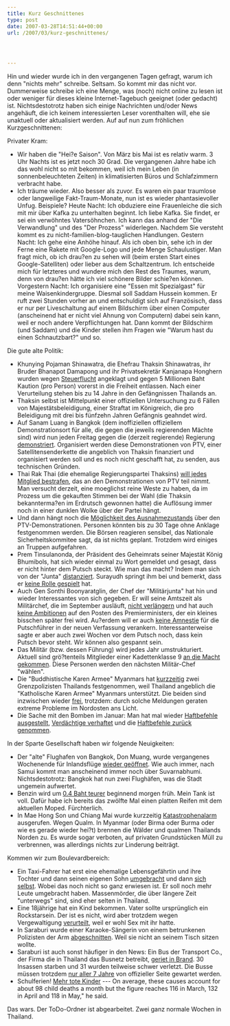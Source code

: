 ```yaml
---
title: Kurz Geschnittenes
type: post
date: 2007-03-28T14:51:44+00:00
url: /2007/03/kurz-geschnittenes/




---
```

Hin und wieder wurde ich in den vergangenen Tagen gefragt, warum ich denn "nichts mehr" schreibe. Seltsam. So kommt mir das nicht vor. Dummerweise schreibe ich eine Menge, was (noch) nicht online zu lesen ist oder weniger für dieses kleine Internet-Tagebuch geeignet (oder gedacht) ist. Nichtsdestotrotz haben sich einige Nachrichten und/oder News angehäuft, die ich keinem interessierten Leser vorenthalten will, ehe sie unaktuell oder aktualisiert werden. Auf auf nun zum fröhlichen Kurzgeschnittenen:

Privater Kram:

  * Wir haben die "Hei?e Saison". Von März bis Mai ist es relativ warm. 3 Uhr Nachts ist es jetzt noch 30 Grad. Die vergangenen Jahre habe ich das wohl nicht so mit bekommen, weil ich mein Leben (in sonnenbeleuchteten Zeiten) in klimatisierten Büros und Schlafzimmern verbracht habe.
  * Ich träume wieder. Also besser als zuvor. Es waren ein paar traumlose oder langweilige Fakt-Traum-Monate, nun ist es wieder phantasievoller Unfug. Beispiele? Heute Nacht: Ich obduziere eine Frauenleiche die sich mit mir über Kafka zu unterhalten beginnt. Ich liebe Kafka. Sie findet, er sei ein verwöhntes Vatersöhnchen. Ich kann das anhand der "Die Verwandlung" und des "Der Prozess" widerlegen. Nachdem Sie versteht kommt es zu nicht-familien-blog-tauglichen Handlungen. Gestern Nacht: Ich gehe eine Anhöhe hinauf. Als ich oben bin, sehe ich in der Ferne eine Rakete mit Google-Logo und jede Menge Schaulustiger. Man fragt mich, ob ich drau?en zu sehen will (beim ersten Start eines Google-Satelliten) oder lieber aus dem Schaltzentrum. Ich entscheide mich für letzteres und wundere mich den Rest des Traumes, warum, denn von drau?en hätte ich viel schönere Bilder schie?en können. Vorgestern Nacht: Ich organisiere eine "Essen mit Spezialgast" für meine Waisenkindergruppe. Diesmal soll Saddam Hussein kommen. Er ruft zwei Stunden vorher an und entschuldigt sich auf Französisch, dass er nur per Liveschaltung auf einem Bildschirm über einen Computer (anscheinend hat er nicht viel Ahnung von Computern) dabei sein kann, weil er noch andere Verpflichtungen hat. Dann kommt der Bildschirm (und Saddam) und die Kinder stellen ihm Fragen wie "Warum hast du einen Schnautzbart?" und so.

Die gute alte Politik:

  * Khunying Pojaman Shinawatra, die Ehefrau Thaksin Shinawatras, ihr Bruder Bhanapot Damapong und ihr Privatsekretär Kanjanapa Honghern wurden wegen [Steuerflucht][1] angeklagt und gegen 5 Millionen Baht Kaution (pro Person) vorerst in die Freiheit entlassen. Nach einer Verurteilung stehen bis zu 14 Jahre in den Gefängnissen Thailands an.
  * Thaksin selbst ist Mittelpunkt einer offiziellen Untersuchung zu 6 Fällen von Majestätsbeleidigung, einer Straftat im Königreich, die pro Beleidigung mit drei bis fünfzehn Jahren Gefängnis geahndet wird.
  * Auf Sanam Luang in Bangkok (dem inoffiziellen offiziellem Demonstrationsort für alle, die gegen die jeweils regierenden Mächte sind) wird nun jeden Freitag gegen die (derzeit regierende) Regierung [demonstriert][2]. Organisiert werden diese Demonstrationen von <span class="caps">PTV</span>, einer Satellitensenderkette die angeblich von Thaksin finanziert und organisiert werden soll und es noch nicht geschafft hat, zu senden, aus technischen Gründen.
  * Thai Rak Thai (die ehemalige Regierungspartei Thaksins) [will jedes Mitglied bestrafen][3], das an den Demonstrationen von <span class="caps">PTV</span> teil nimmt. Man versucht derzeit, eine moeglichst reine Weste zu haben, da im Prozess um die gekauften Stimmen bei der Wahl (die Thaksin bekannterma?en im Erdrutsch gewonnen hatte) die Auflösung immer noch in einer dunklen Wolke über der Partei hängt.
  * Und dann hängt noch die [Möglichkeit des Ausnahmezustands][4] über den PTV-Demonstrationen. Personen könnten bis zu 30 Tage ohne Anklage festgenommen werden. Die Börsen reagieren sensibel, das Nationale Sicherheitskommitee sagt, da ist nichts geplant. Trotzdem wird einiges an Truppen aufgefahren.
  * Prem Tinsulanonda, der Präsident des Geheimrats seiner Majestät König Bhumibols, hat sich wieder einmal zu Wort gemeldet und gesagt, dass er nicht hinter dem Putsch steckt. Wie man das macht? Indem man sich von der "Junta" [distanziert][5]. Surayudh springt ihm bei und bemerkt, dass er [keine Rolle gespielt][6] hat.
  * Auch Gen Sonthi Boonyaratglin, der Chef der "Militärjunta" hat hin und wieder Interessantes von sich gegeben. Er will seine Amtszeit als Militärchef, die im September ausläuft, [nicht verlängern][7] und hat auch [keine Ambitionen][8] auf den Posten des Premierministers, der ein kleines bisschen später frei wird. Au?erdem will er auch [keine Amnestie][9] für die Putschführer in der neuen Verfassung verankern. Interessanterweise sagte er aber auch zwei Wochen vor dem Putsch noch, dass kein Putsch bevor steht. Wir können also gespannt sein.
  * Das Militär (bzw. dessen Führung) wird jedes Jahr umstrukturiert. Aktuell sind grö?tenteils Mitglieder einer Kadettenklasse 9 [an die Macht gekommen][10]. Diese Personen werden den nächsten Militär-Chef "wählen".
  * Die "Buddhistische Karen Armee" Myanmars hat [kurzzeitig][11] zwei Grenzpolizisten Thailands festgenommen, weil Thailand angeblich die "Katholische Karen Armee" Myanmars unterstützt. Die beiden sind inzwischen wieder [frei][12], trotzdem: durch solche Meldungen geraten extreme Probleme im Nordosten ans Licht.
  * Die Sache mit den Bomben im Januar: Man hat mal wieder [Haftbefehle ausgestellt][13], [Verdächtige verhaftet][14] und die [Haftbefehle zurück genommen][13].

In der Sparte Gesellschaft haben wir folgende Neuigkeiten:

  * Der "alte" Flughafen von Bangkok, Don Muang, wurde vergangenes Wochenende für Inlandsflüge [wieder geöffnet][15]. Wie auch immer, nach Samui kommt man anscheinend immer noch über Suvarnabhumi. Nichtsdestotrotz: Bangkok hat nun zwei Flughäfen, was die Stadt ungemein aufwertet.
  * Benzin wird um [0.4 Baht teurer][16] beginnend morgen früh. Mein Tank ist voll. Dafür habe ich bereits das zwölfte Mal einen platten Reifen mit dem aktuellen Moped. Fürchterlich.
  * In Mae Hong Son und Chiang Mai wurde kurzzeitig [Katastrophenalarm][17] ausgerufen. Wegen Qualm. In Myanmar (oder Birma oder Burma oder wie es gerade wieder hei?t) brennen die Wälder und qualmen Thailands Norden zu. Es wurde sogar verboten, auf privaten Grundstücken Müll zu verbrennen, was allerdings nichts zur Linderung beiträgt.

Kommen wir zum Boulevardbereich:

  * Ein Taxi-Fahrer hat erst eine ehemalige Lebensgefährtin und ihre Tochter und dann seinen eigenen Sohn [umgebracht][18] und dann [sich selbst][19]. Wobei das noch nicht so ganz erwiesen ist. Er soll noch mehr Leute umgebracht haben. Massenmörder, die über längere Zeit "unterwegs" sind, sind eher selten in Thailand.
  * Eine 18jährige hat ein Kind bekommen. Vater sollte ursprünglich ein Rockstarsein. Der ist es nicht, wird aber trotzdem wegen Vergewaltigung [verurteilt][20], weil er wohl Sex mit ihr hatte.
  * In Saraburi wurde einer Karaoke-Sängerin von einem betrunkenen Polizisten der Arm [abgeschnitten][21]. Weil sie nicht an seinem Tisch sitzen wollte.
  * Saraburi ist auch sonst häufiger in den News: Ein Bus der Transport Co., der Firma die in Thailand das Busnetz betreibt, [geriet in Brand][22]. 30 Insassen starben und 31 wurden teilweise schwer verletzt. Die Busse müssen trotzdem [nur aller 7 Jahre][23] von offizieller Seite gewartet werden.
  * Schulferien! [Mehr tote Kinder][24] --- On average, these causes account for about 98 child deaths a month but the figure reaches 116 in March, 132 in April and 118 in May," he said.

Das wars. Der ToDo-Ordner ist abgearbeitet. Zwei ganz normale Wochen in Thailand.

 [1]: http://www.nationmultimedia.com/2007/03/26/headlines/headlines_30030252.php
 [2]: http://www.nationmultimedia.com/breakingnews/read.php?newsid=30030492
 [3]: http://www.nationmultimedia.com/breakingnews/read.php?newsid=30030490
 [4]: http://www.nationmultimedia.com/2007/03/28/headlines/headlines_30030488.php
 [5]: http://www.nationmultimedia.com/breakingnews/read.php?newsid=30030154
 [6]: http://www.nationmultimedia.com/2007/03/25/headlines/headlines_30030174.php
 [7]: http://www.nationmultimedia.com/breakingnews/read.php?newsid=30030095
 [8]: http://edition.cnn.com/2007/POLITICS/03/24/thailand.leader.reut/index.html?eref=edition_asia
 [9]: http://www.nationmultimedia.com/breakingnews/read.php?newsid=30030094
 [10]: http://www.nationmultimedia.com/breakingnews/read.php?newsid=30029867
 [11]: http://www.nationmultimedia.com/2007/03/26/national/national_30030236.php
 [12]: http://www.nationmultimedia.com/breakingnews/read.php?newsid=30030246
 [13]: http://www.nationmultimedia.com/2007/03/28/headlines/headlines_30030481.php
 [14]: http://www.nationmultimedia.com/breakingnews/read.php?newsid=30030494
 [15]: http://www.nationmultimedia.com/2007/03/25/headlines/headlines_30030176.php
 [16]: http://www.nationmultimedia.com/breakingnews/read.php?newsid=30030469
 [17]: http://www.nationmultimedia.com/breakingnews/read.php?newsid=30030470
 [18]: http://www.nationmultimedia.com/breakingnews/read.php?newsid=30030190
 [19]: http://www.nationmultimedia.com/2007/03/27/national/national_30030330.php
 [20]: http://www.nationmultimedia.com/breakingnews/read.php?newsid=30029866
 [21]: http://www.nationmultimedia.com/2007/03/22/headlines/headlines_30029973.php
 [22]: http://www.nationmultimedia.com/2007/03/21/headlines/headlines_30029873.php
 [23]: http://www.nationmultimedia.com/2007/03/21/headlines/headlines_30029888.php
 [24]: http://www.nationmultimedia.com/2007/03/24/national/national_30030136.php
